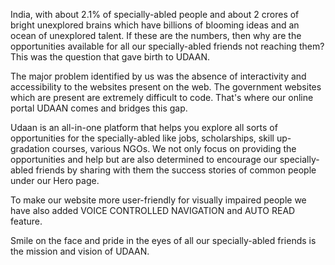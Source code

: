 India, with about 2.1% of specially-abled people and about 2 crores of bright unexplored brains which have billions of blooming ideas and an ocean of unexplored talent. If these are the numbers, then why are the opportunities available for all our specially-abled friends not reaching them? This was the question that gave birth to UDAAN. 

The major problem identified by us was the absence of interactivity and accessibility to the websites present on the web. The government websites which are present are extremely difficult to code. That's where our online portal UDAAN comes and bridges this gap. 

Udaan is an all-in-one platform that helps you explore all sorts of opportunities for the specially-abled like jobs, scholarships, skill up-gradation courses, various NGOs. We not only focus on providing the opportunities and help but are also determined to encourage our specially-abled friends by sharing with them the success stories of common people under our Hero page. 

To make our website more user-friendly for visually impaired people we have also added VOICE CONTROLLED NAVIGATION and AUTO READ feature. 

Smile on the face and pride in the eyes of all our specially-abled friends is the mission and vision of UDAAN.